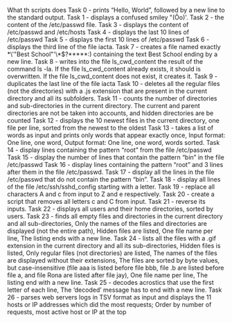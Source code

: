 What th scripts does
Task 0 - prints “Hello, World”, followed by a new line to the standard output.
Task 1 - displays a confused smiley "(Ôo)'.
Task 2 - the content of the /etc/passwd file.
Task 3 - displays the content of /etc/passwd and /etc/hosts	
Task 4 - displays the last 10 lines of /etc/passwd
Task 5 - displays  the first 10 lines of /etc/passwd
Task 6 - displays the third line of the file iacta.
Task 7 - creates a file named exactly \*\\'"Best School"\'\\*$\?\*\*\*\*\*:) containing the text Best School ending by a new line.
Task 8 - writes into the file ls_cwd_content the result of the command ls -la. If the file ls_cwd_content already exists, it should is overwritten. If the file ls_cwd_content does not exist, it creates it.
Task 9 - duplicates the last line of the file iacta
Task 10 - deletes all the regular files (not the directories) with a .js extension that are present in the current directory and all its subfolders.
Task 11 - counts the number of directories and sub-directories in the current directory. The current and parent directories are not be taken into accounts, and hidden directories are be counted
Task 12 -  displays the 10 newest files in the current directory, one file per line, sorted from the newest to the oldest
Task 13 - takes a list of words as input and prints only words that appear exactly once, Input format: One line, one word, Output format: One line, one word, words sorted.
Task 14 - display lines containing the pattern “root” from the file /etc/passwd
Task 15 - display the number of lines that contain the pattern “bin” in the file /etc/passwd
Task 16 - display lines containing the pattern “root” and 3 lines after them in the file /etc/passwd.
Task 17 - display all the lines in the file /etc/passwd that do not contain the pattern “bin”.
Task 18 - display all lines of the file /etc/ssh/sshd_config starting with a letter.
Task 19 - replace all characters A and c from input to Z and e respectively.
Task 20 - create a script that removes all letters c and C from input.
Task 21 - reverse its inputs.
Task 22 - displays all users and their home directories, sorted by users.
Task 23 - finds all empty files and directories in the current directory and all sub-directories, Only the names of the files and directories are displayed (not the entire path), Hidden files are listed, One file name per line, The listing  ends with a new line.
Task 24 - lists all the files with a .gif extension in the current directory and all its sub-directories, Hidden files is listed, Only regular files (not directories) are listed, The names of the files are displayed without their extensions, The files are sorted by byte values, but case-insensitive (file aaa is listed before file bbb, file .b are listed before file a, and file Rona are listed after file jay), One file name per line, The listing end with a new line.
Task 25 - decodes acrostics that use the first letter of each line, The ‘decoded’ message has to end with a new line.
Task 26 -  parses web servers logs in TSV format as input and displays the 11 hosts or IP addresses which did the most requests; Order by number of requests, most active host or IP at the top
